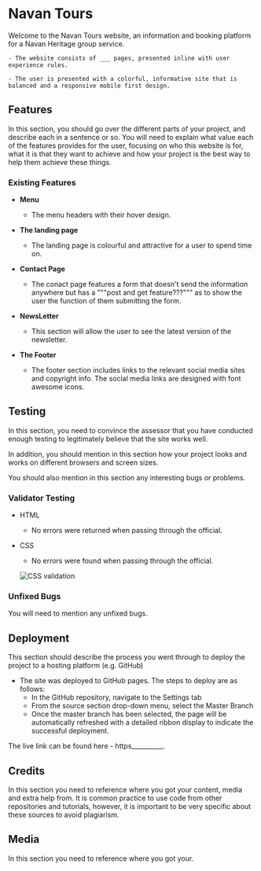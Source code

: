 # Navan Tours

Welcome to the Navan Tours website, an information and booking platform for a Navan Heritage group service.

    - The website consists of ___ pages, presented inline with user experience rules.

    - The user is presented with a colorful, informative site that is balanced and a responsive mobile first design.

## Features 

In this section, you should go over the different parts of your project, and describe each in a sentence or so. You will need to explain what value each of the features provides for the user, focusing on who this website is for, what it is that they want to achieve and how your project is the best way to help them achieve these things.

### Existing Features

- __Menu__

  - The menu headers with their hover design.

- __The landing page__

  - The landing page is colourful and attractive for a user to spend time on.

- __Contact Page__

  - The conact page features a form that doesn't send the information anywhere but has a """post and get feature???""" 
  as to show the user the function of them submitting the form.

- __NewsLetter__

  - This section will allow the user to see the latest version of the newsletter.

- __The Footer__ 

  - The footer section includes links to the relevant social media sites and copyright info. The social media links are 
  designed with font awesome icons.

## Testing 

In this section, you need to convince the assessor that you have conducted enough testing to legitimately believe that the site works well.

In addition, you should mention in this section how your project looks and works on different browsers and screen sizes.

You should also mention in this section any interesting bugs or problems.

### Validator Testing 

- HTML
  - No errors were returned when passing through the official.

- CSS
  - No errors were found when passing through the official.
  
  ![CSS validation](https://user-images.githubusercontent.com/127897306/225692727-6341a504-649e-431a-ac37-c411c9279af3.jpg)  

### Unfixed Bugs

You will need to mention any unfixed bugs. 

## Deployment

This section should describe the process you went through to deploy the project to a hosting platform (e.g. GitHub) 

- The site was deployed to GitHub pages. The steps to deploy are as follows: 
  - In the GitHub repository, navigate to the Settings tab 
  - From the source section drop-down menu, select the Master Branch
  - Once the master branch has been selected, the page will be automatically refreshed with a detailed ribbon display to indicate the successful deployment. 

The live link can be found here - https__________.


## Credits 

In this section you need to reference where you got your content, media and extra help from. It is common practice to use code from other repositories and tutorials, however, it is important to be very specific about these sources to avoid plagiarism. 

## Media

In this section you need to reference where you got your. 

